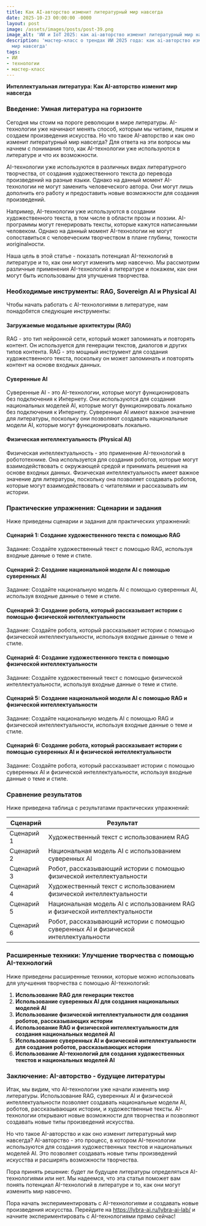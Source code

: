 ```yaml
---
title: Как AI-авторство изменит литературный мир навсегда
date: 2025-10-23 00:00:00 -0000
layout: post
image: /assets/images/posts/post-39.png
image_alt: 'ИИ и IoT 2025: как ai-авторство изменит литературный мир навсегда'
description: 'мастер-класс о трендах ИИ 2025 года: как ai-авторство изменит литературный
  мир навсегда'
tags:
- ИИ
- технологии
- мастер-класс
---
```

**Интеллектуальная литература: Как AI-авторство изменит мир навсегда**

### **Введение: Умная литература на горизонте**

Сегодня мы стоим на пороге революции в мире литературы. AI-технологии уже начинают менять способ, которым мы читаем, пишем и создаем произведения искусства. Но что такое AI-авторство и как оно изменит литературный мир навсегда? Для ответа на эти вопросы мы начнем с понимания того, как AI-технологии уже используются в литературе и что их возможности.

AI-технологии уже используются в различных видах литературного творчества, от создания художественного текста до перевода произведений на разные языки. Однако на данный момент AI-технологии не могут заменить человеческого автора. Они могут лишь дополнить его работу и предоставить новые возможности для создания произведений.

Например, AI-технологии уже используются в создании художественного текста, в том числе в области прозы и поэзии. AI-программы могут генерировать тексты, которые кажутся написанными человеком. Однако на данный момент AI-технологии не могут сопоставиться с человеческим творчеством в плане глубины, тонкости иoriginalности.

Наша цель в этой статье - показать потенциал AI-технологий в литературе и то, как они могут изменить мир навсечно. Мы рассмотрим различные применения AI-технологий в литературе и покажем, как они могут быть использованы для улучшения творчества.

### **Необходимые инструменты: RAG, Sovereign AI и Physical AI**

Чтобы начать работать с AI-технологиями в литературе, нам понадобятся следующие инструменты:

#### **Загружаемые модальные архитектуры (RAG)**

RAG - это тип нейронной сети, который может запоминать и повторять контент. Он используется для генерации текстов, диалогов и других типов контента. RAG - это мощный инструмент для создания художественного текста, поскольку он может запоминать и повторять контент на основе входных данных.

#### **Суверенные AI**

Суверенные AI - это AI-технологии, которые могут функционировать без подключения к Интернету. Они используются для создания национальных моделей AI, которые могут функционировать локально без подключения к Интернету. Суверенные AI имеют важное значение для литературы, поскольку они позволяют создавать национальные модели AI, которые могут функционировать локально.

#### **Физическая интеллектуальность (Physical AI)**

Физическая интеллектуальность - это применение AI-технологий в робототехнике. Она используется для создания роботов, которые могут взаимодействовать с окружающей средой и принимать решения на основе входных данных. Физическая интеллектуальность имеет важное значение для литературы, поскольку она позволяет создавать роботов, которые могут взаимодействовать с читателями и рассказывать им истории.

### **Практические упражнения: Сценарии и задания**

Ниже приведены сценарии и задания для практических упражнений:

#### **Сценарий 1: Создание художественного текста с помощью RAG**

Задание: Создайте художественный текст с помощью RAG, используя входные данные о теме и стиле.

#### **Сценарий 2: Создание национальной модели AI с помощью суверенных AI**

Задание: Создайте национальную модель AI с помощью суверенных AI, используя входные данные о теме и стиле.

#### **Сценарий 3: Создание робота, который рассказывает истории с помощью физической интеллектуальности**

Задание: Создайте робота, который рассказывает истории с помощью физической интеллектуальности, используя входные данные о теме и стиле.

#### **Сценарий 4: Создание художественного текста с помощью физической интеллектуальности**

Задание: Создайте художественный текст с помощью физической интеллектуальности, используя входные данные о теме и стиле.

#### **Сценарий 5: Создание национальной модели AI с помощью RAG и физической интеллектуальности**

Задание: Создайте национальную модель AI с помощью RAG и физической интеллектуальности, используя входные данные о теме и стиле.

#### **Сценарий 6: Создание робота, который рассказывает истории с помощью суверенных AI и физической интеллектуальности**

Задание: Создайте робота, который рассказывает истории с помощью суверенных AI и физической интеллектуальности, используя входные данные о теме и стиле.

### **Сравнение результатов**

Ниже приведена таблица с результатами практических упражнений:

| Сценарий | Результат |
| --- | --- |
| Сценарий 1 | Художественный текст с использованием RAG |
| Сценарий 2 | Национальная модель AI с использованием суверенных AI |
| Сценарий 3 | Робот, рассказывающий истории с помощью физической интеллектуальности |
| Сценарий 4 | Художественный текст с использованием физической интеллектуальности |
| Сценарий 5 | Национальная модель AI с использованием RAG и физической интеллектуальности |
| Сценарий 6 | Робот, рассказывающий истории с помощью суверенных AI и физической интеллектуальности |

### **Расширенные техники: Улучшение творчества с помощью AI-технологий**

Ниже приведены расширенные техники, которые можно использовать для улучшения творчества с помощью AI-технологий:

1. **Использование RAG для генерации текстов**
2. **Использование суверенных AI для создания национальных моделей AI**
3. **Использование физической интеллектуальности для создания роботов, рассказывающих истории**
4. **Использование RAG и физической интеллектуальности для создания национальных моделей AI**
5. **Использование суверенных AI и физической интеллектуальности для создания роботов, рассказывающих истории**
6. **Использование AI-технологий для создания художественных текстов и национальных моделей AI**

### **Заключение: AI-авторство - будущее литературы**

Итак, мы видим, что AI-технологии уже начали изменять мир литературы. Использование RAG, суверенных AI и физической интеллектуальности позволяет создавать национальные модели AI, роботов, рассказывающих истории, и художественные тексты. AI-технологии открывают новые возможности для творчества и позволяют создавать новые типы произведений искусства.

Но что такое AI-авторство и как оно изменит литературный мир навсегда? AI-авторство - это процесс, в котором AI-технологии используются для создания художественных текстов и национальных моделей AI. Это позволяет создавать новые типы произведений искусства и расширять возможности творчества.

Пора принять решение: будет ли будущее литературы определяться AI-технологиями или нет. Мы надеемся, что эта статья поможет вам понять потенциал AI-технологий в литературе и то, как они могут изменить мир навсечно.

Пора начать экспериментировать с AI-технологиями и создавать новые произведения искусства. Перейдите на https://lybra-ai.ru/lybra-ai-lab/ и начните экспериментировать с AI-технологиями прямо сейчас!
